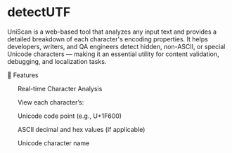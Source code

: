 # detectUTF
UniScan is a web-based tool that analyzes any input text and provides a detailed breakdown of each character's encoding properties. It helps developers, writers, and QA engineers detect hidden, non-ASCII, or special Unicode characters — making it an essential utility for content validation, debugging, and localization tasks.

🚀 Features
<ul>Real-time Character Analysis</ul>
<ul>View each character’s:</ul>
<ul>Unicode code point (e.g., U+1F600)</ul>
<ul>ASCII decimal and hex values (if applicable)</ul>
<ul>Unicode character name</ul>
